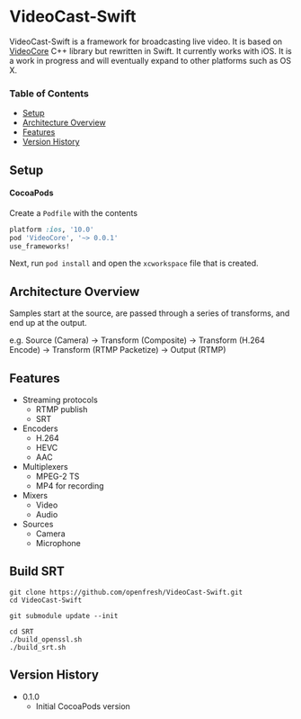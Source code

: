 # VideoCast-Swift

VideoCast-Swift is a framework for broadcasting live video. It is based on [VideoCore](https://github.com/jgh-/VideoCore-Inactive) C++ library but rewritten in Swift. It currently works with iOS. It is a work in progress and will eventually expand to other platforms such as OS X.

### Table of Contents
* [Setup](#setup)
* [Architecture Overview](#architecture-overview)
* [Features](#features)
* [Version History](#version-history)

## Setup

#### CocoaPods

Create a `Podfile` with the contents
``` ruby
platform :ios, '10.0'
pod 'VideoCore', '~> 0.0.1'
use_frameworks!
```
Next, run `pod install` and open the `xcworkspace` file that is created.

## Architecture Overview

Samples start at the source, are passed through a series of transforms, and end up at the output.

e.g. Source (Camera) -> Transform (Composite) -> Transform (H.264 Encode) -> Transform (RTMP Packetize) -> Output (RTMP)

## Features

 - Streaming protocols
   - RTMP publish
   - SRT
 - Encoders
   - H.264
   - HEVC
   - AAC
 - Multiplexers
   - MPEG-2 TS
   - MP4 for recording
 - Mixers
   - Video
   - Audio
 - Sources
   - Camera
   - Microphone

## Build SRT

```
git clone https://github.com/openfresh/VideoCast-Swift.git
cd VideoCast-Swift

git submodule update --init

cd SRT
./build_openssl.sh 
./build_srt.sh

```

## Version History

* 0.1.0 
	* Initial CocoaPods version
